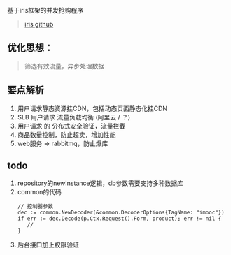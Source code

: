基于iris框架的并发抢购程序

> <a href="https://github.com/kataras/iris"> iris github</a>

## 优化思想：
> 筛选有效流量，异步处理数据

## 要点解析
1. 用户请求静态资源挂CDN，包括动态页面静态化挂CDN
2. SLB 用户请求 流量负载均衡 (阿里云 / ？)
3. 用户请求 的 分布式安全验证，流量拦截
4. 商品数量控制，防止超卖，增加性能
5. web服务 => rabbitmq，防止爆库


## todo
1. repository的newInstance逻辑，db参数需要支持多种数据库
2. common的代码
    ```
    // 控制器参数
    dec := common.NewDecoder(&common.DecoderOptions{TagName: "imooc"})
    if err := dec.Decode(p.Ctx.Request().Form, product); err != nil {
       //  
    }
    ```
3. 后台接口加上权限验证

